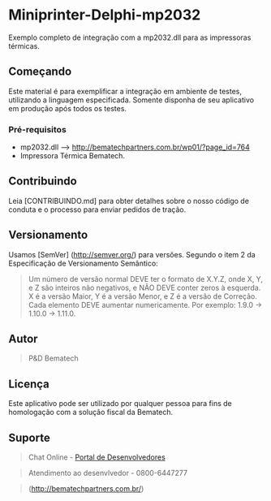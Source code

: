 # Miniprinter-Delphi-mp2032
Exemplo completo de integração com a mp2032.dll para as impressoras térmicas.

## Começando

Este material é para exemplificar a integração em ambiente de testes, utilizando a linguagem especificada. Somente disponha de 
seu aplicativo em produção após todos os testes.

### Pré-requisitos

* mp2032.dll --> http://bematechpartners.com.br/wp01/?page_id=764
* Impressora Térmica Bematech.

## Contribuindo

Leia [CONTRIBUINDO.md] para obter detalhes sobre o nosso código de conduta e o processo para enviar pedidos de tração.

## Versionamento

Usamos [SemVer] (http://semver.org/) para versões.
Segundo o item 2 da Especificação de Versionamento Semântico:

>Um número de versão normal DEVE ter o formato de X.Y.Z, onde X, Y, e Z são inteiros não negativos, e NÃO DEVE conter zeros à esquerda. X é a versão Maior, Y é a versão Menor, e Z é a versão de Correção. Cada elemento DEVE aumentar numericamente. Por exemplo: 1.9.0 -> 1.10.0 -> 1.11.0.


## Autor

> P&D Bematech 

## Licença

Este aplicativo pode ser utilizado por qualquer pessoa para fins de homologação com a solução fiscal da Bematech.

## Suporte
> Chat Online - [Portal de Desenvolvedores](http://bematechpartners.com.br/)

> Atendimento ao desenvlvedor - 0800-6447277

> (http://bematechpartners.com.br/)

